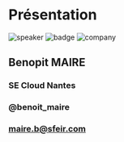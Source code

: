 <!-- .slide: class="speaker-slide" -->

# Présentation

![speaker](./assets/images/bm.jpg)
![badge](./assets/images/aws.png)
![company](./assets/images/logo-sfeir-blanc.png)

## Benopit MAIRE

### SE Cloud Nantes

<!-- .element: class="icon-rule icon-first" -->

### @benoit_maire

<!-- .element: class="icon-linkedin icon-second" -->

### maire.b@sfeir.com

<!-- .element: class="icon-mail icon-third" -->
